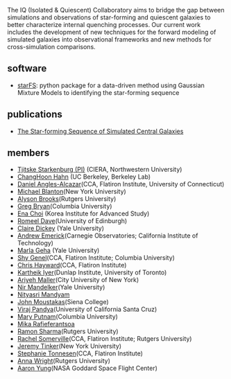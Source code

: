 The IQ (Isolated & Quiescent) Collaboratory aims to bridge the gap between simulations and observations of star-forming and quiescent galaxies to better characterize internal quenching processes. Our current work includes the development of new techniques for the forward modeling of simulated galaxies into observational frameworks and new methods for cross-simulation comparisons.

## software
- [starFS](https://github.com/IQcollaboratory/starFS): python package for a data-driven method using Gaussian Mixture Models
to identifying the star-forming sequence

## publications 
- [The Star-forming Sequence of Simulated Central Galaxies](https://ui.adsabs.harvard.edu/abs/2019ApJ...872..160H/abstract)

## members 
- [Tjitske Starkenburg (PI)](https://tstarkenburg.github.io/) (CIERA, Northwestern University)
- [ChangHoon Hahn](http://changhoonhahn.github.io/) (UC Berkeley, Berkeley Lab) 
- [Daniel Angles-Alcazar]()(CCA, Flatiron Institute, University of Connecticut)
- [Michael Blanton]()(New York University)
- [Alyson Brooks]()(Rutgers University)
- [Greg Bryan]()(Columbia University)
- [Ena Choi](https://sites.google.com/site/astroenachoi/) (Korea Institute for Advanced Study)
- [Romeel Dave]()(University of Edinburgh)
- [Claire Dickey](http://clairedickey.com/) (Yale University)
- [Andrew Emerick]()(Carnegie Observatories; California Institute of Technology)
- [Marla Geha](http://www.astro.yale.edu/mgeha/) (Yale University)
- [Shy Genel]()(CCA, Flatiron Institute; Columbia University)
- [Chris Hayward]()(CCA, Flatiron Institute)
- [Kartheik Iyer]()(Dunlap Institute, University of Toronto)
- [Ariyeh Maller]()(City University of New York)
- [Nir Mandelker]()(Yale University)
- [Nityasri Mandyam]()
- [John Moustakas]()(Siena College)
- [Viraj Pandya]()(University of California Santa Cruz)
- [Mary Putnam]()(Columbia University)
- [Mika Rafieferantsoa]()
- [Ramon Sharma]()(Rutgers University)
- [Rachel Somerville]()(CCA, Flatiron Institute; Rutgers University)
- [Jeremy Tinker]()(New York University)
- [Stephanie Tonnesen]()(CCA, Flatiron Institute)
- [Anna Wright]()(Rutgers University)
- [Aaron Yung]()(NASA Goddard Space Flight Center)
